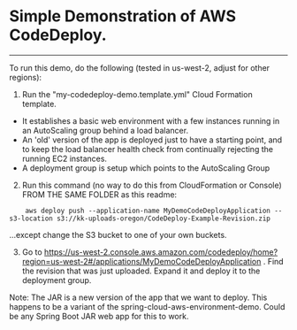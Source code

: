 # Simple Demonstration of AWS CodeDeploy.
---
To run this demo, do the following (tested in us-west-2, adjust for other regions):

1.  Run the "my-codedeploy-demo.template.yml" Cloud Formation template.  
  * It establishes a basic web environment with a few instances running in an AutoScaling group behind a load balancer.  
  * An 'old' version of the app is deployed just to have a starting point, and to keep the load balancer health check from continually rejecting the running EC2 instances.
  * A deployment group is setup which points to the AutoScaling Group

2.  Run this command (no way to do this from CloudFormation or Console) FROM THE SAME FOLDER as this readme:

````
    aws deploy push --application-name MyDemoCodeDeployApplication --s3-location s3://kk-uploads-oregon/CodeDeploy-Example-Revision.zip
````

...except change the S3 bucket to one of your own buckets.

3.  Go to https://us-west-2.console.aws.amazon.com/codedeploy/home?region=us-west-2#/applications/MyDemoCodeDeployApplication .  Find the revision that was just uploaded.  Expand it and deploy it to the deployment group.


Note:  The JAR is a new version of the app that we want to deploy.  This happens to be a variant of the spring-cloud-aws-environment-demo.  Could be any Spring Boot JAR web app for this to work.


      
